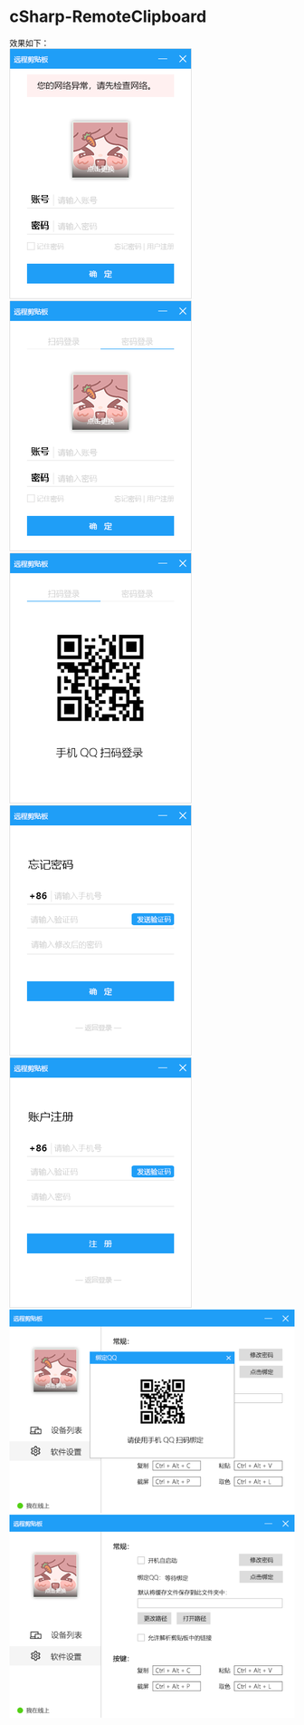 # cSharp-RemoteClipboard

效果如下：
<br>
![图片1](image/1.png)
<br>
![图片2](image/2.png)
<br>
![图片3](image/3.png)
<br>
![图片4](image/4.png)
<br>
![图片5](image/5.png)
<br>
![图片6](image/6.png)
<br>
![图片7](image/7.png)
